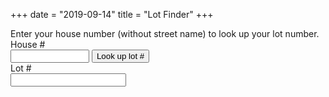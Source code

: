 +++
date = "2019-09-14"
title = "Lot Finder"
+++ 

<script src="https://ajax.googleapis.com/ajax/libs/jquery/3.1.0/jquery.min.js"></script>
<script src="../../js/lot-data.js"></script>
<script src="../../js/lot-mailbox.js"></script>

<script async defer src="https://maps.googleapis.com/maps/api/js?key=AIzaSyCRuxGXeFjWJFOrJODq44gDQlLa8bpfp98&callback=init_map"></script>

<div class="alert alert-info">
Enter your house number (without street name) to look up your lot number.
</div>

<!-- Bottom margin is to cover background images -->
<form class="form-horizontal" onsubmit="" style="margin-bottom: 170px;">
<div class="form-group">
    <label class="col-sm-3 control-label" for="house">House #</label> 
    <div class="col-sm-7">
        <input id="house" type="text" style="width: 25%" />
        <select id="street" style="width: 70%; display: none;"></select>
        <input type="button" class="btn btn-default" onclick="return lookupLot('lot');" value="Look up lot #" />
    </div>
</div>
<div class="form-group"> 
    <label class="col-sm-3 control-label" for="lot">Lot #</label>
    <div class="col-sm-7">
        <input class="form-control" readonly type="text" id="lot" />
    </div>
</div>
</form>

